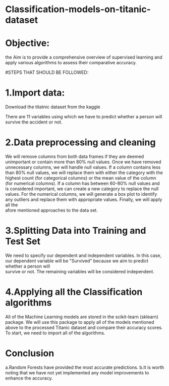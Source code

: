 # Classification-models-on-titanic-dataset

# Objective:

 the Aim is to provide a comprehensive overview of supervised learning and apply
 various algorithms to assess their comparative accuracy.
 
 #STEPS THAT SHOULD BE FOLLOWED:
 
# 1.Import data:

   Download the titatnic dataset from the kaggle
   
   There are 11 variables using which we have to predict whether a person will survive the  accident or not.
   
 # 2.Data preprocessing and cleaning
 
  We will remove columns from both data frames if they are deemed unimportant or contain more than 80% null values.
  Once we have removed unnecessary columns, we will handle null values. If a column contains less than 80% null values, we will replace them with either the category     with the highest count (for categorical columns) or the mean value of the column (for numerical columns). If a column has between 60-80% null values and is 
  considered    important, we can create a new category to replace the null values.
  For the numerical columns, we will generate a box plot to identify any outliers and replace them with appropriate values. Finally, we will apply all the     
  afore mentioned approaches to the   data set.
  
# 3.Splitting Data into Training and Test Set
  We need to specify our dependent and independent variables. In this case, our dependent variable will be "Survived" because we aim to predict whether a person will   
  survive or not. The remaining variables will be considered independent.
  
# 4.Applying all the Classification algorithms
  All of the Machine Learning models are stored in the scikit-learn (sklearn) package. We will  use this package to apply all of the models mentioned above to the 
  processed Titanic dataset and compare their accuracy scores. To start, we need to import all of the algorithms.

# Conclusion
  a.Random Forests have provided the most accurate predictions.
  b.It is worth noting that we have not yet implemented any model improvements to enhance the accuracy.



 
